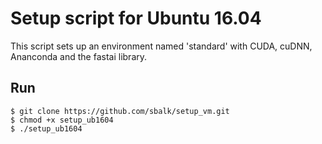 # Setup script for Ubuntu 16.04  
This script sets up an environment named 'standard' with CUDA, cuDNN, Ananconda and the fastai library.  
  
## Run  
`$ git clone https://github.com/sbalk/setup_vm.git`  
`$ chmod +x setup_ub1604`  
`$ ./setup_ub1604`

